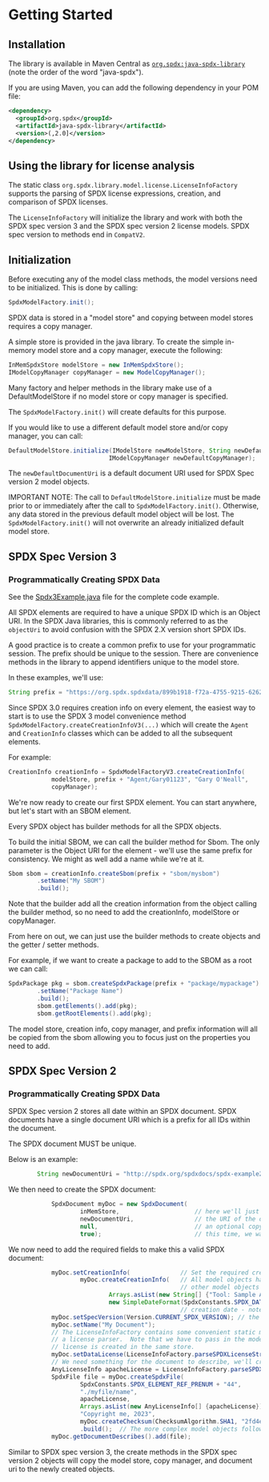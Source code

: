 # Getting Started

## Installation

The library is available in Maven Central as
[`org.spdx:java-spdx-library`](https://search.maven.org/artifact/org.spdx/java-spdx-library)
(note the order of the word "java-spdx").

If you are using Maven, you can add the following dependency in your POM file:

```xml
<dependency>
  <groupId>org.spdx</groupId>
  <artifactId>java-spdx-library</artifactId>
  <version>(,2.0]</version>
</dependency>
```

## Using the library for license analysis

The static class `org.spdx.library.model.license.LicenseInfoFactory` supports the parsing of
  SPDX license expressions, creation, and comparison of SPDX licenses.

The `LicenseInfoFactory` will initialize the library and work with both the SPDX spec version 3
and the SPDX spec version 2 license models.  SPDX spec version to methods end in `CompatV2`.

## Initialization

Before executing any of the model class methods, the model versions need to be initialized.  This is done by calling:

```java
SpdxModelFactory.init();
```

SPDX data is stored in a "model store" and copying between model stores requires a copy manager.

A simple store is provided in the java library.  To create the simple in-memory model store and a copy manager, execute the following:

```java
InMemSpdxStore modelStore = new InMemSpdxStore();
IModelCopyManager copyManager = new ModelCopyManager();
```

Many factory and helper methods in the library make use of a DefaultModelStore 
if no model store or copy manager is specified.

The `SpdxModelFactory.init()` will create defaults for this purpose.

If you would like to use a different default model store and/or copy manager, you can call:

```java
DefaultModelStore.initialize(IModelStore newModelStore, String newDefaultDocumentUri,
                            IModelCopyManager newDefaultCopyManager);
```

The `newDefaultDocumentUri` is a default document URI used for SPDX Spec version 2 model objects.

IMPORTANT NOTE: The call to `DefaultModelStore.initialize` must be made prior to or immediately after the call 
to `SpdxModelFactory.init()`.  Otherwise, any data stored in the previous default model object will be lost.
The `SpdxModelFactory.init()` will not overwrite an already initialized default model store.

## SPDX Spec Version 3

### Programmatically Creating SPDX Data

See the [Spdx3Example.java](src/examples/java/org/spdx/example/Spdx3Example.java) file for the complete code example.

All SPDX elements are required to have a unique SPDX ID which is an Object URI.  In the SPDX Java libraries, this is commonly referred to as the `objectUri` to avoid confusion with the SPDX 2.X version short SPDX IDs.

A good practice is to create a common prefix to use for your programmatic session.  The prefix should be unique to the session.  There are convenience methods in the library to append identifiers unique to the model store.

In these examples, we'll use:

```java
String prefix = "https://org.spdx.spdxdata/899b1918-f72a-4755-9215-6262b3c346df/";
```

Since SPDX 3.0 requires creation info on every element, the easiest way to start is to use the SPDX 3 model convenience method `SpdxModelFactory.createCreationInfoV3(...)` which will create the `Agent` and `CreationInfo` classes which can be added to all the subsequent elements.

For example:

```java
CreationInfo creationInfo = SpdxModelFactoryV3.createCreationInfo(
			modelStore, prefix + "Agent/Gary01123", "Gary O'Neall",
			copyManager);
```

We're now ready to create our first SPDX element.  You can start anywhere, but let's start with an SBOM element.

Every SPDX object has builder methods for all the SPDX objects.

To build the initial SBOM, we can call the builder method for Sbom.
The only parameter is the Object URI for the element - we'll use the same prefix for consistency.
We might as well add a name while we're at it.

```java
Sbom sbom = creationInfo.createSbom(prefix + "sbom/mysbom")
        .setName("My SBOM")
        .build();
```

Note that the builder add all the creation information from the 
object calling the builder method, so no need to add the creationInfo,
modelStore or copyManager.

From here on out, we can just use the builder methods to create objects and the getter / setter methods.

For example, if we want to create a package to add to the SBOM as a root we can call:

```java
SpdxPackage pkg = sbom.createSpdxPackage(prefix + "package/mypackage")
        .setName("Package Name")
        .build();
        sbom.getElements().add(pkg);
        sbom.getRootElements().add(pkg);
```

The model store, creation info, copy manager, and prefix information will all be copied from the sbom allowing you to focus just on the properties you need to add.

## SPDX Spec Version 2

### Programmatically Creating SPDX Data

SPDX Spec version 2 stores all date within an SPDX document.  SPDX documents have a single document URI which is a 
prefix for all IDs within the document.

The SPDX document MUST be unique.

Below is an example:

```java
		String newDocumentUri = "http://spdx.org/spdxdocs/spdx-example2-444504E0-4F89-41D3-9A0C-0305E82CCCCC";
```

We then need to create the SPDX document:

```java
			SpdxDocument myDoc = new SpdxDocument(
					inMemStore,						// here we'll just use a very simple in memory store which doesn't support serialization
					newDocumentUri,					// the URI of the document - must be globally unique
					null,							// an optional copy manager can be provided if working with more than one store
					true);							// this time, we want to create it
```

We now need to add the required fields to make this a valid SPDX document:

```java
			myDoc.setCreationInfo(				// Set the required creationInfo
					myDoc.createCreationInfo(	// All model objects have a set of convenience methods to create 
												// other model objects using the same model store and document URI
							Arrays.asList(new String[] {"Tool: Sample App"}), // creators
							new SimpleDateFormat(SpdxConstants.SPDX_DATE_FORMAT).format(new Date())));
												// creation date - note that SpdxConstants has several useful constant values
			myDoc.setSpecVersion(Version.CURRENT_SPDX_VERSION); // the Version class has constants defined for all supported SPDX spec versions
			myDoc.setName("My Document");
			// The LicenseInfoFactory contains some convenient static methods to manage licenses including
			// a license parser.  Note that we have to pass in the model store and document URI so that the
			// license is created in the same store.
			myDoc.setDataLicense(LicenseInfoFactory.parseSPDXLicenseString("CC0-1.0", inMemStore, newDocumentUri, null));
			// We need something for the document to describe, we'll create an SPDX file
			AnyLicenseInfo apacheLicense = LicenseInfoFactory.parseSPDXLicenseString("Apache-2.0", inMemStore, newDocumentUri, null);
			SpdxFile file = myDoc.createSpdxFile(
					SpdxConstants.SPDX_ELEMENT_REF_PRENUM + "44",
					"./myfile/name", 
					apacheLicense, 
					Arrays.asList(new AnyLicenseInfo[] {apacheLicense}),
					"Copyright me, 2023",
					myDoc.createChecksum(ChecksumAlgorithm.SHA1, "2fd4e1c67a2d28fced849ee1bb76e7391b93eb12"))
					.build();  // The more complex model objects follows a builder pattern
			myDoc.getDocumentDescribes().add(file);
```

Similar to SPDX spec version 3, the create methods in the SPDX spec version 2 objects will copy the
model store, copy manager, and document uri to the newly created objects.